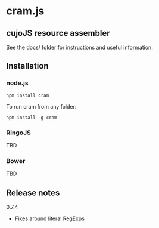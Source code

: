 # cram.js

## cujoJS resource assembler

See the docs/ folder for instructions and useful information.

## Installation

### node.js

```
npm install cram
```

To run cram from any folder:

```
npm install -g cram
```

### RingoJS

TBD

### Bower

TBD

## Release notes

0.7.4

* Fixes around literal RegExps
